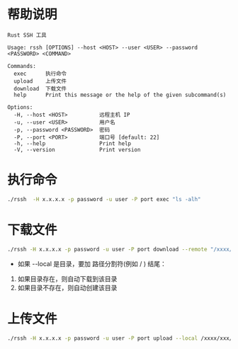 # 帮助说明
```
Rust SSH 工具

Usage: rssh [OPTIONS] --host <HOST> --user <USER> --password <PASSWORD> <COMMAND>

Commands:
  exec      执行命令
  upload    上传文件
  download  下载文件
  help      Print this message or the help of the given subcommand(s)

Options:
  -H, --host <HOST>          远程主机 IP
  -u, --user <USER>          用户名
  -p, --password <PASSWORD>  密码
  -P, --port <PORT>          端口号 [default: 22]
  -h, --help                 Print help
  -V, --version              Print version
```

# 执行命令
```bash
./rssh  -H x.x.x.x -p password -u user -P port exec "ls -alh"
```

# 下载文件
```bash
./rssh -H x.x.x.x -p password -u user -P port download --remote "/xxxx/xxx/xxxxx.dat" --local /xxxx/xxx/xx
```
+ 如果 --local 是目录，要加 路径分割符(例如 / ) 结尾：
1. 如果目录存在，则自动下载到该目录
2. 如果目录不存在，则自动创建该目录

# 上传文件
```bash
./rssh -H x.x.x.x -p password -u user -P port upload --local /xxxx/xxx/xxx.jar --remote ${upload_dir}
```